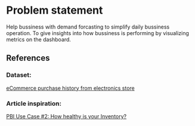 # Problem statement
Help bussiness with demand forcasting to simplify daily bussiness operation. To give insights into how bussiness is performing by visualizing metrics on the dashboard.



## References
### Dataset: 
[eCommerce purchase history from electronics store](https://www.kaggle.com/datasets/mkechinov/ecommerce-purchase-history-from-electronics-store)

### Article inspiration: 
[PBI Use Case #2: How healthy is your Inventory?](https://medium.com/@dfme69/how-healthy-is-your-inventory-69d40468dfdc)